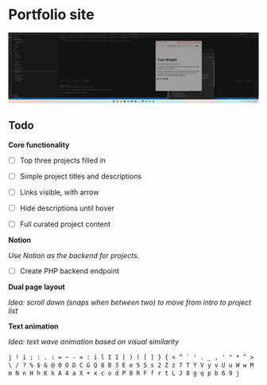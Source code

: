 # Portfolio site

![Screenshot of portfolio site](docs/screenshot.png)

## Todo

**Core functionality**

- [ ] Top three projects filled in
- [ ] Simple project titles and descriptions
- [ ] Links visible, with arrow
- [ ] Hide descriptions until hover
- [ ] Full curated project content


**Notion**

*Use Notion as the backend for projects.*

- [ ] Create PHP backend endpoint



**Dual page layout**

*Idea: scroll down (snaps when between two) to move from intro to project list*


**Text animation**

*Idea: text wave animation based on visual similarity*

``` plaintext
j ! i ; : . : = ~ - = : i l I 1 | ) ( [ ] } { < ^ ` ' . _ , ' " * ^ > \ / ? % $ & @ 0 O D C G Q 8 B 3 E e 5 S s 2 Z z 7 T Y V y v U u W w M m N n H h K k A 4 a X + x c o d P B R F f r t L J 8 g q p b 6 9 j
```